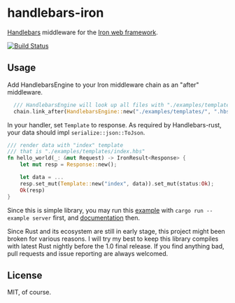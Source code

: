 handlebars-iron
===============

[Handlebars](https://github.com/sunng87/handlebars-rust) middleware
for the [Iron web framework](http://ironframework.io).

[![Build
Status](https://travis-ci.org/sunng87/handlebars-iron.svg)](https://travis-ci.org/sunng87/handlebars-iron)

## Usage

Add HandlebarsEngine to your Iron middleware chain as an "after"
middleware.

```rust
  /// HandlebarsEngine will look up all files with "./examples/templates/**/*.hbs"
  chain.link_after(HandlebarsEngine::new("./examples/templates/", ".hbs"));
```

In your handler, set `Template` to response. As required by
Handlebars-rust, your data should impl `serialize::json::ToJson`.

```rust
/// render data with "index" template
/// that is "./examples/templates/index.hbs"
fn hello_world(_: &mut Request) -> IronResult<Response> {
    let mut resp = Response::new();

    let data = ...
    resp.set_mut(Template::new("index", data)).set_mut(status:Ok);
    Ok(resp)
}
```

Since this is simple library, you may run this
[example](https://github.com/sunng87/handlebars-iron/blob/master/examples/server.rs)
with `cargo run --example server`
first, and  [documentation](http://sunng.info/handlebars-iron/)
then.

Since Rust and its ecosystem are still in early stage, this
project might been broken for various reasons. I will try my best to
keep this library compiles with latest Rust nightly before the 1.0
final release. If you find anything bad, pull requests and issue reporting
are always welcomed.

## License

MIT, of course.
